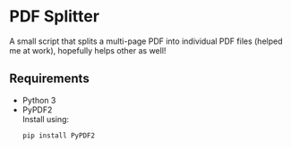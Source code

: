 # PDF Splitter

A small script that splits a multi-page PDF into individual PDF files (helped me at work), hopefully helps other as well!

## Requirements
- Python 3
- PyPDF2  
  Install using:  
  ```bash
  pip install PyPDF2
